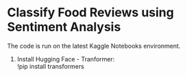 # Classify Food Reviews using Sentiment Analysis

The code is run on the latest Kaggle Notebooks environment.

1. Install Hugging Face - Tranformer: <br />
     !pip install transformers
    
